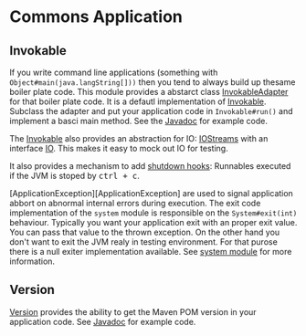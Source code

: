 # Commons Application

## Invokable

If     you    write     command     line     applications    (something     with
`Object#main(java.langString[]))`  then  you tend  to  always  build up  thesame
boiler    plate    code.    This    module    provides    a    abstarct    class
[InvokableAdapter][InvokableAdapter]  for  that  boiler  plate  code.  It  is  a
defautl implementation  of [Invokable][Invokable]. Subclass the  adapter and put
your application  code in `Invokable#run()`  and implement a basci  main method.
See the [Javadoc][InvokableAdapter] for example code.

The [Invokable][Invokable] also provides an abstraction for IO: [IOStreams][IOStreams]
with an interface [IO][IO]. This makes it easy to mock out IO for testing.

It also  provides a mechanism  to add [shutdown  hooks][ShutDownHook]: Runnables
executed if the JVM is stoped by <kbd>ctrl + c</kbd>.

[ApplicationException][ApplicationException]  are  used  to  signal  application
abbort   on  abnormal   internal  errors   during  execution.   The  exit   code
implementation of the  `system` module is responsible  on the `System#exit(int)`
behaviour. Typically you  want your application exit with an  proper exit value.
You can  pass that value to  the thrown exception.  On the other hand  you don't
want to exit  the JVM realy in  testing environment. For that purose  there is a
null  exiter  implementation available.  See  [system  module][system] for  more
information.

## Version

[Version] provides the ability to get  the Maven POM version in your application
code. See [Javadoc][Version] for example code.

[Invokable]:        apidocs/de/weltraumschaf/commons/application/Invokable.html
[InvokableAdapter]: apidocs/de/weltraumschaf/commons/application/InvokableAdapter.html
[IO]:               apidocs/de/weltraumschaf/commons/application/IO.html
[IOStreams]:        apidocs/de/weltraumschaf/commons/application/IOStreams.html
[ShutDownHook]:     apidocs/de/weltraumschaf/commons/application/ShutDownHook.html
[Version]:          apidocs/de/weltraumschaf/commons/application/Version.html
[maven]:            https://maven.apache.org/
[system]:           ../system/